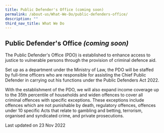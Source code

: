 ```yaml
---
title: Public Defender's Office (coming soon)
permalink: /about-us/What-We-Do/public-defenders-office/
description: ""
third_nav_title: What We Do
---
```

Public Defender's Office <i>(coming soon)</i>
---

The Public Defender's Office (PDO) is established to enhance access to justice to vulnerable persons through the provision of criminal defence aid. 

Set up as a department under the Ministry of Law, the PDO will be staffed by full-time officers who are responsible for assisting the Chief Public Defender in carrying out his functions under the Public Defenders Act 2022.

With the establishment of the PDO, we will also expand income coverage up to the 35th percentile of households and widen offences to cover all criminal offences with specific exceptions. These exceptions include offences which are not punishable by death, regulatory offences, offences under 10 specific Acts that relate to gambling and betting, terrorism, organised and syndicated crime, and private prosecutions.

<p class="right-side-updated">Last updated on 23 Nov 2022</p>